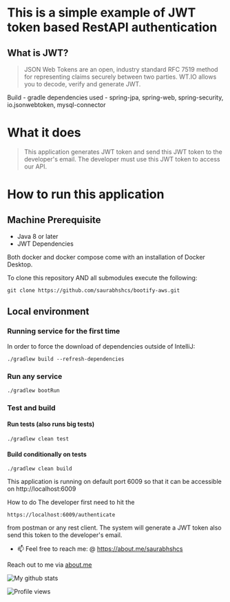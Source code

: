 # This is a simple example of JWT token based RestAPI authentication 

## What is JWT?
> JSON Web Tokens are an open, industry standard RFC 7519 method for representing claims securely between two parties.
WT.IO allows you to decode, verify and generate JWT.


Build - gradle
dependencies used - spring-jpa, spring-web, spring-security, io.jsonwebtoken, mysql-connector

# What it does
> This application generates JWT token and send this JWT token to the developer's email. The developer must use this JWT token to access our API.


# How to run this application

## Machine Prerequisite
- Java 8 or later
- JWT Dependencies

Both docker and docker compose come with an installation of Docker Desktop. 


To clone this repository AND all submodules execute the following:
```
git clone https://github.com/saurabhshcs/bootify-aws.git
```

## Local environment
 
### Running service for the first time
In order to force the download of dependencies outside of IntelliJ:

`./gradlew build --refresh-dependencies`

### Run any service

`./gradlew bootRun`

### Test and build

#### Run tests (also runs big tests)
`./gradlew clean test`

#### Build conditionally on tests
`./gradlew clean build`  


This application is running on default port 6009 so that it can be accessible on http://localhost:6009


How to do
The developer first need to hit the 

`https://localhost:6009/authenticate`

from postman or any rest client.
The system will generate a JWT token also send this token to the developer's email.


- 📫 Feel free to reach me: @ https://about.me/saurabhshcs

Reach out to me via [about.me](https://about.me/saurabhshcs)

![My github stats](https://github-readme-stats.vercel.app/api?username=saurabhshcs&show_icons=true)


![Profile views](https://komarev.com/ghpvc/?username=saurabhshcs)
